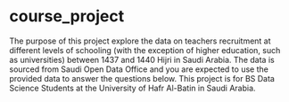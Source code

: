 # course_project
The purpose of this project explore the data on teachers recruitment at different levels of schooling (with the exception of higher education, such as universities) between 1437 and 1440 Hijri in Saudi Arabia. The data is sourced from Saudi Open Data Office and you are expected to use the provided data to answer the questions below. This project is for BS Data Science Students at the University of Hafr Al-Batin in Saudi Arabia.
